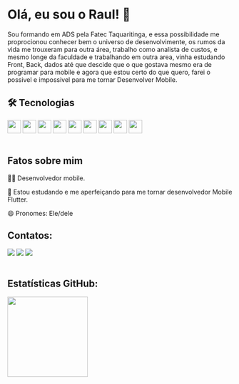 # Olá, eu sou o Raul! 👋

Sou formando em ADS pela Fatec Taquaritinga, e essa possibilidade me proprocionou conhecer bem o universo de desenvolvimente, os rumos da vida me trouxeram para outra área, trabalho como analista de custos, e mesmo longe da faculdade e trabalhando em outra area, vinha estudando Front, Back, dados até que descide que o que gostava mesmo era de programar para mobile e agora que estou certo do que quero, farei o possivel e impossivel para me tornar Desenvolver Mobile.
</br>
## 🛠 Tecnologias

<div>
    <img src="https://cdn.jsdelivr.net/gh/devicons/devicon/icons/flutter/flutter-original.svg" width="30" height="30"/> 
    <img src="https://cdn.jsdelivr.net/gh/devicons/devicon/icons/dart/dart-original.svg" width="30" height="30"/>    
    <img src="https://cdn.jsdelivr.net/gh/devicons/devicon/icons/android/android-original.svg" width="30" height="30"/>
    <img src="https://cdn.jsdelivr.net/gh/devicons/devicon/icons/react/react-original.svg" width="30" height="30"/> 
    <img src="https://cdn.jsdelivr.net/gh/devicons/devicon/icons/javascript/javascript-original.svg" width="30" height="30"/>
    <img src="https://cdn.jsdelivr.net/gh/devicons/devicon/icons/nodejs/nodejs-original.svg" width="30" height="30"/>
    <img src="https://cdn.jsdelivr.net/gh/devicons/devicon/icons/git/git-original.svg" width="30" height="30"/>
    <img src="https://cdn.jsdelivr.net/gh/devicons/devicon/icons/sqlite/sqlite-original.svg" width="30" height="30"/>
    <img src="https://cdn.jsdelivr.net/gh/devicons/devicon/icons/figma/figma-original.svg" width="30" height="30"/>
</div>
</br>

## Fatos sobre mim

👩‍💻 Desenvolvedor mobile.

🧠 Estou estudando e me aperfeiçando para me tornar desenvolvedor Mobile Flutter.

😄 Pronomes: Ele/dele
</br>

## Contatos:

<div>
<a href="https://www.linkedin.com/in/raulgoncalo/" target="_blank"><img src="https://img.shields.io/badge/-LinkedIn-%230077B5?style=for-the-badge&logo=linkedin&logoColor=white" target="_blank"></a>   
<a href = "mailto:raulgoncalo.98@gmail.com"><img src="https://img.shields.io/badge/Gmail-D14836?style=for-the-badge&logo=gmail&logoColor=white" target="_blank"></a>
<a href="https://instagram.com/raulgoncalo98"><img src="https://img.shields.io/badge/-Instagram-%23E4405F?style=for-the-badge&logo=instagram&logoColor=white" target="_blank"></a>
</div>
</br>

## Estatísticas GitHub:

<div>
<a href="https://github.com/RaulGoncalo">
<img height="180em" src="https://github-readme-stats.vercel.app/api/top-langs/?username=RaulGoncalo&layout=compact&langs_count=7&theme=dracula"/>
</div>
